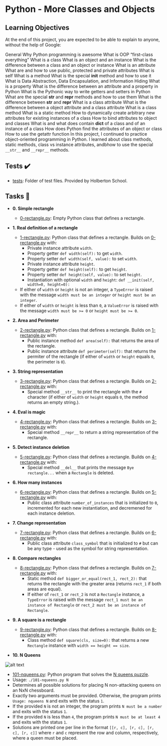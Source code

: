 # Python - More Classes and Objects

## Learning Objectives
At the end of this project, you are expected to be able to explain to anyone, without the help of Google:

General
Why Python programming is awesome
What is OOP
“first-class everything”
What is a class
What is an object and an instance
What is the difference between a class and an object or instance
What is an attribute
What are and how to use public, protected and private attributes
What is self
What is a method
What is the special __init__ method and how to use it
What is Data Abstraction, Data Encapsulation, and Information Hiding
What is a property
What is the difference between an attribute and a property in Python
What is the Pythonic way to write getters and setters in Python
What are the special __str__ and __repr__ methods and how to use them
What is the difference between __str__ and __repr__
What is a class attribute
What is the difference between a object attribute and a class attribute
What is a class method
What is a static method
How to dynamically create arbitrary new attributes for existing instances of a class
How to bind attributes to object and classes
What is and what does contain __dict__ of a class and of an instance of a class
How does Python find the attributes of an object or class
How to use the getattr function
In this project, I continued to practice object-oriented programming in Python. I learned about class methods, static methods, class vs instance attributes, andbhow to use the special `__str__` and `__repr__` methods.

## Tests :heavy_check_mark:

* [tests](./tests): Folder of test files. Provided by Holberton School.

## Tasks :page_with_curl:

* **0. Simple rectangle**
  * [0-rectangle.py](./0-rectangle.py): Empty Python class that defines a rectangle.

* **1. Real definition of a rectangle**
  * [1-rectangle.py](./1-rectangle.py): Python class that defines a rectangle. Builds on [0-rectangle.py](./0-rectangle.py) with:
    * Private instance attribute `width`.
    * Property getter `def width(self):` to get `width`.
    * Property setter `def width(self, value):` to set `width`.
    * Private instance attribute `height`.
    * Property getter `def height(self):` to get `height`.
    * Property setter `def height(self, value):` to set `height`.
    * Instantiation with optional `width` and `height`: `def __init(self,   width=0, height=0):`
  * If either of `width` or `height` is not an integer, a `TypeError` is raised with the message `width must be an integer` or `height must be an integer`.
  * If either of `width` or `height` is less than `0`, a `ValueError` is raised with the message `width must be >= 0` or `height must be >= 0`.

* **2. Area and Perimeter**
  * [2-rectangle.py](./2-rectangle.py): Python class that defines a rectangle. Builds on [1-rectangle.py](./1-rectangle.py) with:
    * Public instance method `def area(self):` that returns the area of the rectangle.
    * Public instance attribute `def perimeter(self):` that returns the permiter of the rectangle (if either of `width` or `height` equals `0`, the perimeter is `0`).

* **3. String representation**
  * [3-rectangle.py](./3-rectangle.py): Python class that defines a rectangle. Builds on [2-rectangle.py](./2-rectangle.py) with:
    * Special method `__str__` to print the rectangle with the `#` character (if either of `width` or `height` equals `0`, the method returns an empty
    string.).

* **4. Eval is magic**
  * [4-rectangle.py](./4-rectangle.py): Python class that defines a rectangle. Builds on [3-rectangle.py](./3-rectangle.py) with:
    * Special method `__repr__` to return a string representation of the rectangle.

* **5. Detect instance deletion**
  * [5-rectangle.py](./5-rectangle.py): Python class that defines a rectangle. Builds on [4-rectangle.py](./4-rectangle.py) with:
    * Special method `__del__` that prints the message `Bye rectangle...` when a `Rectangle` is deleted.

* **6. How many instances**
  * [6-rectangle.py](./6-rectangle.py): Python class that defines a rectangle. Builds on [5-rectangle.py](./5-rectangle.py) with:
    * Public class attribute `number_of_instances` that is initialized to `0`, incremented for each new instantiation, and decremened for each instance deletion.

* **7. Change representation**
  * [7-rectangle.py](./7-rectangle.py): Python class that defines a rectangle. Builds on [6-rectangle.py](./6-rectangle.py) with:
    * Public class attribute `class_symbol` that is initialized to `#` but can be any type - used as the symbol for string representation.

* **8. Compare rectangles**
  * [8-rectangle.py](./8-rectangle.py): Python class that defines a rectangle. Builds on [7-rectangle.py](./7-rectangle.py) with:
    * Static method `def bigger_or_equal(rect_1, rect_2):` that returns the rectangle with the greater area (returns `rect_1` if both areas are equal).
    * If either of `rect_1` or `rect_2` is not a `Rectangle` instance, a `TypeError` is raised with the message `rect_1 must be an instance of Rectangle` or `rect_2 must be an instance of Rectangle`.

* **9. A square is a rectangle**
  * [9-rectangle.py](./9-rectangle.py): Python class that defines a rectangle. Builds on [8-rectangle.py](./8-rectangle.py) with:
    * Class method `def square(cls, size=0):` that returns a new `Rectangle` instance with `width == height == size`.

* **10. N Queens**

 ![alt text](http://www.crestbook.com/files/Judit-photo1_602x433.jpg)
 
  * [101-nqueens.py](./101-nqueens.py): Python program that solves the [N queens puzzle](https://en.wikipedia.org/wiki/Eight_queens_puzzle).
  * Usage: `./101-nqueens.py N`
  * Determines all possible solutions for placing N non-attacking queens on an NxN chessboard.
  * Exactly two arguments must be provided. Otherwise, the program prints `Usage: nqueens N` and exits with the status `1`.
  * If the provided `N` is not an integer, the program prints `N must be a number` and exits with the status `1`.
  * If the provided `N` is less than `4`, the program prints `N must be at least 4` and exits with the status `1`.
  * Solutions are printed one per line in the format `[[r, c], [r, c], [r, c], [r, c]]` where `r` and `c` represent the row and column, respectively, where a queen must be placed.
